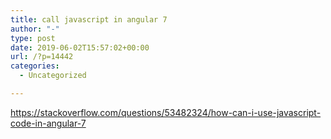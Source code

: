 ```yaml
---
title: call javascript in angular 7
author: "-"
type: post
date: 2019-06-02T15:57:02+00:00
url: /?p=14442
categories:
  - Uncategorized

---
```

https://stackoverflow.com/questions/53482324/how-can-i-use-javascript-code-in-angular-7